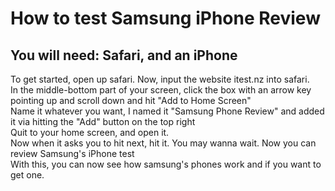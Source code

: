 # How to test Samsung iPhone Review <br />
## You will need: Safari, and an iPhone <br />
To get started, open up safari. Now, input the website itest.nz into safari. <br />
In the middle-bottom part of your screen, click the box with an arrow key pointing up and scroll down and hit "Add to Home Screen" <br />
Name it whatever you want, I named it "Samsung Phone Review" and added it via hitting the "Add" button on the top right <br />
Quit to your home screen, and open it. <br />
Now when it asks you to hit next, hit it. You may wanna wait. Now you can review Samsung's iPhone test <br />
With this, you can now see how samsung's phones work and if you want to get one. <br />
